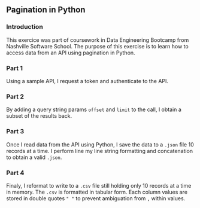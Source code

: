 ## Pagination in Python

### Introduction
This exercice was part of coursework in Data Engineering Bootcamp from Nashville Software School. The purpose of this exercise is to learn how to access data from an API using pagination in Python. 

### Part 1
Using a sample API, I request a token and authenticate to the API. 

### Part 2
By adding a query string params `offset` and `limit` to the call, I obtain a subset of the results back. 

### Part 3
Once I read data from the API using Python, I save the data to a `.json` file 10 records at a time. I perform line my line string formatting and concatenation to obtain a valid `.json`.

### Part 4 
Finaly, I reformat to write to a `.csv` file still holding only 10 records at a time in memory. The `.csv` is formatted in tabular form. Each column values are stored in double quotes `" "` to prevent ambiguation from `,` within values.
